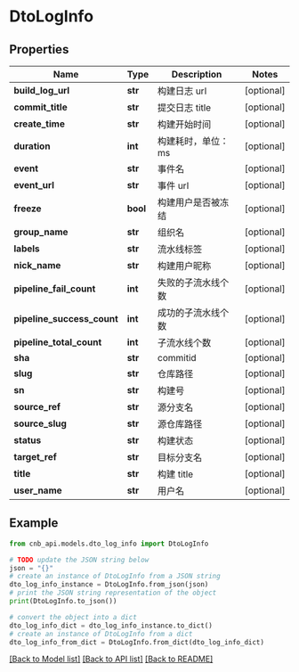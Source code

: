 # DtoLogInfo


## Properties

Name | Type | Description | Notes
------------ | ------------- | ------------- | -------------
**build_log_url** | **str** | 构建日志 url | [optional] 
**commit_title** | **str** | 提交日志 title | [optional] 
**create_time** | **str** | 构建开始时间 | [optional] 
**duration** | **int** | 构建耗时，单位：ms | [optional] 
**event** | **str** | 事件名 | [optional] 
**event_url** | **str** | 事件 url | [optional] 
**freeze** | **bool** | 构建用户是否被冻结 | [optional] 
**group_name** | **str** | 组织名 | [optional] 
**labels** | **str** | 流水线标签 | [optional] 
**nick_name** | **str** | 构建用户昵称 | [optional] 
**pipeline_fail_count** | **int** | 失败的子流水线个数 | [optional] 
**pipeline_success_count** | **int** | 成功的子流水线个数 | [optional] 
**pipeline_total_count** | **int** | 子流水线个数 | [optional] 
**sha** | **str** | commitid | [optional] 
**slug** | **str** | 仓库路径 | [optional] 
**sn** | **str** | 构建号 | [optional] 
**source_ref** | **str** | 源分支名 | [optional] 
**source_slug** | **str** | 源仓库路径 | [optional] 
**status** | **str** | 构建状态 | [optional] 
**target_ref** | **str** | 目标分支名 | [optional] 
**title** | **str** | 构建 title | [optional] 
**user_name** | **str** | 用户名 | [optional] 

## Example

```python
from cnb_api.models.dto_log_info import DtoLogInfo

# TODO update the JSON string below
json = "{}"
# create an instance of DtoLogInfo from a JSON string
dto_log_info_instance = DtoLogInfo.from_json(json)
# print the JSON string representation of the object
print(DtoLogInfo.to_json())

# convert the object into a dict
dto_log_info_dict = dto_log_info_instance.to_dict()
# create an instance of DtoLogInfo from a dict
dto_log_info_from_dict = DtoLogInfo.from_dict(dto_log_info_dict)
```
[[Back to Model list]](../README.md#documentation-for-models) [[Back to API list]](../README.md#documentation-for-api-endpoints) [[Back to README]](../README.md)


